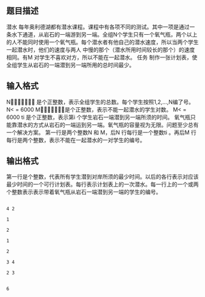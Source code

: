 ## 题目描述
潜水 每年奥利德湖都有潜水课程。课程中有各项不同的测试。其中一项是通过一条水下通道，从岩石的一端游到另一端。全组N个学生只有一个氧气瓶，两个以上的人不能同时使用一个氧气瓶。每个潜水者有他自己的潜水速度，所以当两个学生一起潜水时，他们的速度与两人 中慢的那个（潜水所用时间较长的那个）的速度相同。有M 对学生不喜欢对方，所以不能在一起潜水。 任务 制作一张计划表，使全组学生从岩石的一端潜到另一端所用的总时间最少。 

## 输入格式
N 是个正整数，表示全组学生的总数。每个学生按照1,2,…,N编了号。N< = 6000 M是个正整数，表示不能一起潜水的学生对数。 M< = 6000 ti 是个正整数，表示第i 个学生岩石一端潜到另一端所须的时间。 氧气瓶只能靠潜水的方式从岩石的一端运到另一端。氧气瓶的容量视为无限。问题至少总有一个解决方案。 第一行是两个整数N 和 M，后N 行每行是一个整数ti 。再后M 行每行是两个整数，表示不能在一起潜水的一对学生的编号。 

## 输出格式
第一行是个整数，代表所有学生潜到对岸所须的最少时间。以后的各行表示对应该最少时间的一个可行计划表。每行表示计划表上的一次潜水。每一行上的一个或两个整数表示表示带着氧气瓶从岩石一端潜到另一端的学生的编号。 

```input1
4 2
1
2
1
2
3 4
2 3
```
```output1
6
```
